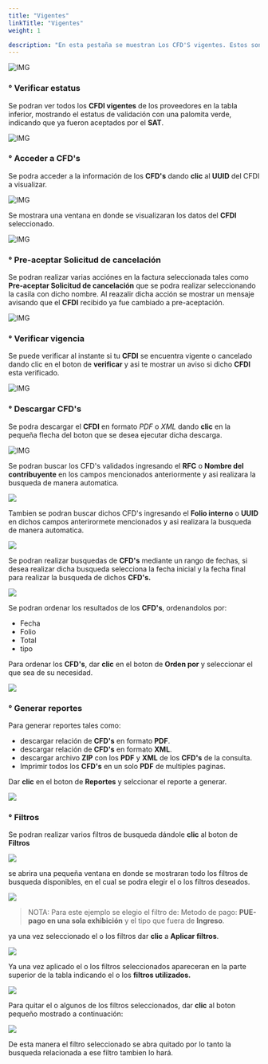 ```yaml
---
title: "Vigentes"
linkTitle: "Vigentes"
weight: 1

description: "En esta pestaña se muestran Los CFD'S vigentes. Estos son los que ya tienen validez fiscal ante el SAT."
---
```


![IMG](inicio.png)

### ° Verificar estatus
Se podran ver todos los <span title="Son los que ya estan validados ante el SAT.">**CFDI vigentes**</span> de los proveedores en la tabla inferior, mostrando el estatus de validación con una palomita verde, indicando que ya fueron aceptados por el **SAT**.

![IMG](tabla.png)

### ° Acceder a CFD's
Se podra acceder a la información de los **CFD's** dando **clic** al **UUID** del CFDI a visualizar.

![IMG](UUID.png)

Se mostrara una ventana en donde se visualizaran los datos del **CFDI** seleccionado.

![IMG](uuid_abierto.png)

### ° Pre-aceptar Solicitud de cancelación
Se podran realizar varias acciónes en la factura seleccionada tales como **Pre-aceptar Solicitud de cancelación** que se podra realizar seleccionando la casila con dicho nombre. 
Al reazalir dicha acción se mostrar un mensaje avisando que el **CFDI** recibido ya fue cambiado a pre-aceptación.

![IMG](pre.png)

### ° Verificar vigencia
Se puede verificar al instante si tu **CFDI** se encuentra vigente o cancelado dando clic en el boton de **verificar** y asi te mostrar un aviso si dicho **CFDI** esta verificado.

![IMG](verificar.png)

### ° Descargar CFD's
Se podra descargar el **CFDI** en formato *PDF* o *XML* dando **clic** en la pequeña flecha del boton que se desea ejecutar dicha descarga.

![IMG](descargas.png)



Se podran buscar los CFD's validados ingresando el **RFC** o **Nombre del contribuyente** en los campos mencionados anteriormente y asi realizara la busqueda de manera automatica.

![](buscar1.png)

Tambien se podran buscar dichos CFD's ingresando el **Folio interno** o <span title="Identificador único universal
">**UUID**</span> en dichos campos anterirormete mencionados y asi realizara la busqueda de manera automatica.

![](buscar2.png)

Se podran realizar busquedas de **CFD's** mediante un rango de fechas, si desea realizar dicha busqueda selecciona la fecha inicial y la fecha final para realizar la busqueda de dichos **CFD's.**

![](fechas.png)

Se podran ordenar los resultados de los **CFD's**, ordenandolos por:

* Fecha
* Folio
* Total  
* tipo

 Para ordenar los **CFD's**, dar **clic** en el boton de **Orden por** y seleccionar el que sea de su necesidad.

![](orden.png)

### ° Generar reportes
 Para generar reportes tales como:
* descargar relación de **CFD's** en formato **PDF**.
* descargar relación de **CFD's** en formato **XML**.
* descargar archivo **ZIP** con los **PDF** y **XML** de los **CFD's** de la consulta.
* Imprimir todos los **CFD's** en un solo **PDF** de multiples paginas.

Dar **clic** en el boton de **Reportes** y selccionar el reporte a generar.

![](reportes.png)

### ° Filtros
Se podran realizar varios filtros de busqueda dándole **clic** al boton de **Filtros**

![](filtros.png)

se abrira una pequeña ventana en donde se mostraran todo los filtros de busqueda disponibles, en el cual se podra elegir el o los filtros deseados.

![](filtros2.png)

> <span class="text-danger">NOTA:</span> Para este ejemplo se elegio el filtro de: Metodo de pago: **PUE-pago en una sola exhibición** y el tipo que fuera de **Ingreso**.
 
ya una vez seleccionado el o los filtros dar **clic** a **Aplicar filtros**.

![](filtros3.png)

Ya una vez aplicado el o los filtros seleccionados apareceran en la parte superior de la tabla indicando el o los **filtros utilizados.**

![](si.png)

Para quitar el o algunos de los filtros seleccionados, dar **clic** al boton pequeño mostrado a continuación:

![](no.png)

De esta manera el filtro seleccionado se abra quitado por lo tanto la busqueda relacionada a ese filtro tambien lo hará.